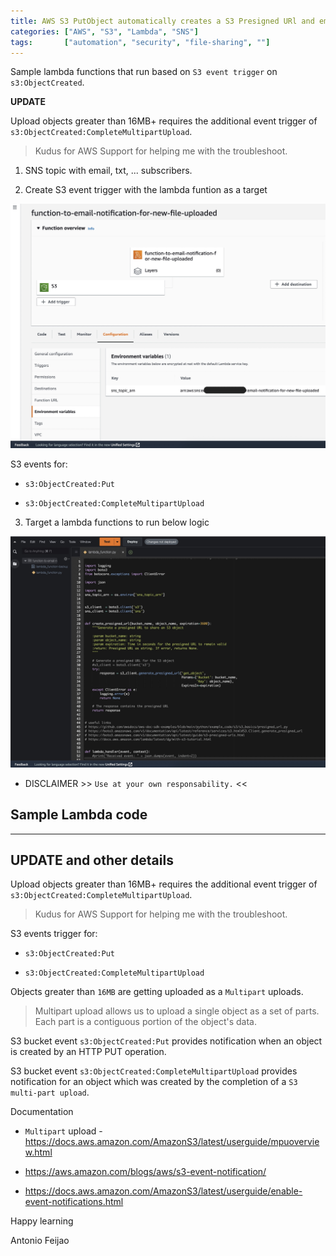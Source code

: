 ```yaml
---
title: AWS S3 PutObject automatically creates a S3 Presigned URl and emails the link via SNS topic
categories: ["AWS", "S3", "Lambda", "SNS"]
tags:       ["automation", "security", "file-sharing", ""]
---
```


Sample lambda functions that run based on `S3 event trigger` on `s3:ObjectCreated`.

**UPDATE**

Upload objects greater than 16MB+ requires the additional event trigger of `s3:ObjectCreated:CompleteMultipartUpload`.

> Kudus for AWS Support for helping me with the troubleshoot.


1) SNS topic with email, txt, ... subscribers.

2) Create S3 event trigger with the lambda funtion as a target

![s3-object-created-trigger-lambda-and-sns-notification](/assets/images/s3-object-created-trigger-lambda-and-sns-notification.jpg "s3-object-created-trigger-lambda-and-sns-notification")

S3 events for:

* `s3:ObjectCreated:Put`

* `s3:ObjectCreated:CompleteMultipartUpload`


3) Target a lambda functions to run below logic

![lambda sample code for s3 presign url](/assets/images/lambda-sample-code-s3presign-url-and-sns.jpg)

* DISCLAIMER >> `Use at your own responsability.` << 

## Sample Lambda code

<script src="https://gist.github.com/AntonioFeijaoUK/c1c9649d8ce49927aa0a4454262a607f.js"></script>


---

## UPDATE and other details

Upload objects greater than 16MB+ requires the additional event trigger of `s3:ObjectCreated:CompleteMultipartUpload`.

> Kudus for AWS Support for helping me with the troubleshoot.

S3 events trigger for:

* `s3:ObjectCreated:Put`

* `s3:ObjectCreated:CompleteMultipartUpload`

Objects greater than `16MB` are getting uploaded as a `Multipart` uploads. 

> Multipart upload allows us to upload a single object as a set of parts.
> Each part is a contiguous portion of the object's data.



S3 bucket event `s3:ObjectCreated:Put` provides notification when an object is created by an HTTP PUT operation.

S3 bucket event `s3:ObjectCreated:CompleteMultipartUpload` provides notification for an object which was created by the completion of a `S3 multi-part upload`.


Documentation

* `Multipart` upload - <https://docs.aws.amazon.com/AmazonS3/latest/userguide/mpuoverview.html>

* <https://aws.amazon.com/blogs/aws/s3-event-notification/>

* <https://docs.aws.amazon.com/AmazonS3/latest/userguide/enable-event-notifications.html>



Happy learning

Antonio Feijao
